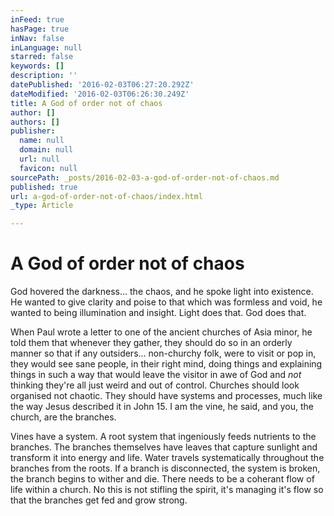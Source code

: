 ```yaml
---
inFeed: true
hasPage: true
inNav: false
inLanguage: null
starred: false
keywords: []
description: ''
datePublished: '2016-02-03T06:27:20.292Z'
dateModified: '2016-02-03T06:26:30.249Z'
title: A God of order not of chaos
author: []
authors: []
publisher:
  name: null
  domain: null
  url: null
  favicon: null
sourcePath: _posts/2016-02-03-a-god-of-order-not-of-chaos.md
published: true
url: a-god-of-order-not-of-chaos/index.html
_type: Article

---
```

# A God of order not of chaos

God hovered the darkness... the chaos, and he spoke light into existence. He wanted to give clarity and poise to that which was formless and void, he wanted to being illumination and insight. Light does that. God does that.

When Paul wrote a letter to one of the ancient churches of Asia minor, he told them that whenever they gather, they should do so in an orderly manner so that if any outsiders... non-churchy folk, were to visit or pop in, they would see sane people, in their right mind, doing things and explaining things in such a way that would leave the visitor in awe of God and _not_ thinking they're all just weird and out of control. Churches should look organised not chaotic. They should have systems and processes, much like the way Jesus described it in John 15\. I am the vine, he said, and you, the church, are the branches.

Vines have a system. A root system that ingeniously feeds nutrients to the branches. The branches themselves have leaves that capture sunlight and transform it into energy and life. Water travels systematically throughout the branches from the roots. If a branch is disconnected, the system is broken, the branch begins to wither and die. There needs to be a coherant flow of life within a church. No this is not stifling the spirit, it's managing it's flow so that the branches get fed and grow strong.